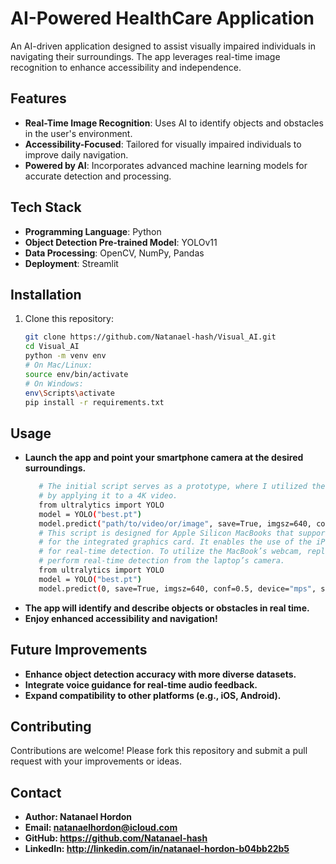 # AI-Powered HealthCare Application

An AI-driven application designed to assist visually impaired individuals in navigating their surroundings. The app leverages real-time image recognition to enhance accessibility and independence.

## Features

- **Real-Time Image Recognition**: Uses AI to identify objects and obstacles in the user's environment.
- **Accessibility-Focused**: Tailored for visually impaired individuals to improve daily navigation.
- **Powered by AI**: Incorporates advanced machine learning models for accurate detection and processing.

## Tech Stack

- **Programming Language**: Python
- **Object Detection Pre-trained Model**: YOLOv11 
- **Data Processing**: OpenCV, NumPy, Pandas
- **Deployment**: Streamlit

## Installation

1. Clone this repository:
   ```bash
   git clone https://github.com/Natanael-hash/Visual_AI.git
   cd Visual_AI
   python -m venv env
   # On Mac/Linux:
   source env/bin/activate 
   # On Windows: 
   env\Scripts\activate
   pip install -r requirements.txt

## Usage
 - **Launch the app and point your smartphone camera at the desired surroundings.**
   ```bash
      # The initial script serves as a prototype, where I utilized the model to analyze its accuracy 
      # by applying it to a 4K video.
      from ultralytics import YOLO
      model = YOLO("best.pt")
      model.predict("path/to/video/or/image", save=True, imgsz=640, conf=0.5, device="mps", show=True)
      # This script is designed for Apple Silicon MacBooks that support Metal 
      # for the integrated graphics card. It enables the use of the iPhone’s camera 
      # for real-time detection. To utilize the MacBook’s webcam, replace the first parameter (0) with 1, and the model will 
      # perform real-time detection from the laptop’s camera.
      from ultralytics import YOLO
      model = YOLO("best.pt")
      model.predict(0, save=True, imgsz=640, conf=0.5, device="mps", show=True)
- **The app will identify and describe objects or obstacles in real time.**
- **Enjoy enhanced accessibility and navigation!**

## Future Improvements
- **Enhance object detection accuracy with more diverse datasets.**
- **Integrate voice guidance for real-time audio feedback.**
- **Expand compatibility to other platforms (e.g., iOS, Android).**

## Contributing

Contributions are welcome! Please fork this repository and submit a pull request with your improvements or ideas.

## Contact
- **Author: Natanael Hordon**
- **Email: natanaelhordon@icloud.com**
- **GitHub: https://github.com/Natanael-hash**
- **LinkedIn: http://linkedin.com/in/natanael-hordon-b04bb22b5**